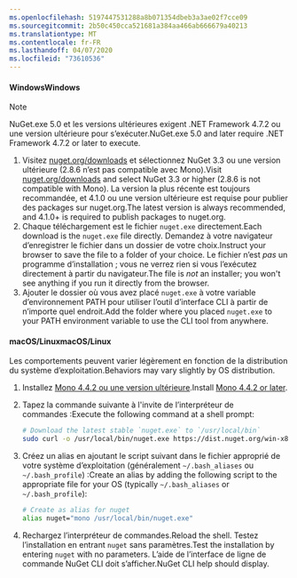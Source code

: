 ```yaml
---
ms.openlocfilehash: 5197447531288a8b071354dbeb3a3ae02f7cce09
ms.sourcegitcommit: 2b50c450cca521681a384aa466ab666679a40213
ms.translationtype: MT
ms.contentlocale: fr-FR
ms.lasthandoff: 04/07/2020
ms.locfileid: "73610536"
---
```

#### <a name="windows"></a><span data-ttu-id="55c49-101">Windows</span><span class="sxs-lookup"><span data-stu-id="55c49-101">Windows</span></span>

> [!Note]
> <span data-ttu-id="55c49-102">NuGet.exe 5.0 et les versions ultérieures exigent .NET Framework 4.7.2 ou une version ultérieure pour s’exécuter.</span><span class="sxs-lookup"><span data-stu-id="55c49-102">NuGet.exe 5.0 and later require .NET Framework 4.7.2 or later to execute.</span></span>

1. <span data-ttu-id="55c49-103">Visitez [nuget.org/downloads](https://nuget.org/downloads) et sélectionnez NuGet 3.3 ou une version ultérieure (2.8.6 n’est pas compatible avec Mono).</span><span class="sxs-lookup"><span data-stu-id="55c49-103">Visit [nuget.org/downloads](https://nuget.org/downloads) and select NuGet 3.3 or higher (2.8.6 is not compatible with Mono).</span></span> <span data-ttu-id="55c49-104">La version la plus récente est toujours recommandée, et 4.1.0 ou une version ultérieure est requise pour publier des packages sur nuget.org.</span><span class="sxs-lookup"><span data-stu-id="55c49-104">The latest version is always recommended, and 4.1.0+ is required to publish packages to nuget.org.</span></span>
1. <span data-ttu-id="55c49-105">Chaque téléchargement est le fichier `nuget.exe` directement.</span><span class="sxs-lookup"><span data-stu-id="55c49-105">Each download is the `nuget.exe` file directly.</span></span> <span data-ttu-id="55c49-106">Demandez à votre navigateur d’enregistrer le fichier dans un dossier de votre choix.</span><span class="sxs-lookup"><span data-stu-id="55c49-106">Instruct your browser to save the file to a folder of your choice.</span></span> <span data-ttu-id="55c49-107">Le fichier n’est *pas* un programme d’installation ; vous ne verrez rien si vous l’exécutez directement à partir du navigateur.</span><span class="sxs-lookup"><span data-stu-id="55c49-107">The file is *not* an installer; you won't see anything if you run it directly from the browser.</span></span>
1. <span data-ttu-id="55c49-108">Ajouter le dossier où vous avez placé `nuget.exe` à votre variable d’environnement PATH pour utiliser l’outil d’interface CLI à partir de n’importe quel endroit.</span><span class="sxs-lookup"><span data-stu-id="55c49-108">Add the folder where you placed `nuget.exe` to your PATH environment variable to use the CLI tool from anywhere.</span></span>

#### <a name="macoslinux"></a><span data-ttu-id="55c49-109">macOS/Linux</span><span class="sxs-lookup"><span data-stu-id="55c49-109">macOS/Linux</span></span>

<span data-ttu-id="55c49-110">Les comportements peuvent varier légèrement en fonction de la distribution du système d’exploitation.</span><span class="sxs-lookup"><span data-stu-id="55c49-110">Behaviors may vary slightly by OS distribution.</span></span>

1. <span data-ttu-id="55c49-111">Installez [Mono 4.4.2 ou une version ultérieure](https://www.mono-project.com/docs/getting-started/install/).</span><span class="sxs-lookup"><span data-stu-id="55c49-111">Install [Mono 4.4.2 or later](https://www.mono-project.com/docs/getting-started/install/).</span></span>

1. <span data-ttu-id="55c49-112">Tapez la commande suivante à l'invite de l’interpréteur de commandes :</span><span class="sxs-lookup"><span data-stu-id="55c49-112">Execute the following command at a shell prompt:</span></span>

    ```bash
    # Download the latest stable `nuget.exe` to `/usr/local/bin`
    sudo curl -o /usr/local/bin/nuget.exe https://dist.nuget.org/win-x86-commandline/latest/nuget.exe
    ```

1. <span data-ttu-id="55c49-113">Créez un alias en ajoutant le script suivant dans le fichier approprié de votre système d’exploitation (généralement `~/.bash_aliases` ou `~/.bash_profile`) :</span><span class="sxs-lookup"><span data-stu-id="55c49-113">Create an alias by adding the following script to the appropriate file for your OS (typically `~/.bash_aliases` or `~/.bash_profile`):</span></span>

    ```bash
    # Create as alias for nuget
    alias nuget="mono /usr/local/bin/nuget.exe"
    ```

1. <span data-ttu-id="55c49-114">Rechargez l’interpréteur de commandes.</span><span class="sxs-lookup"><span data-stu-id="55c49-114">Reload the shell.</span></span>  <span data-ttu-id="55c49-115">Testez l’installation en entrant `nuget` sans paramètres.</span><span class="sxs-lookup"><span data-stu-id="55c49-115">Test the installation by entering `nuget` with no parameters.</span></span> <span data-ttu-id="55c49-116">L’aide de l’interface de ligne de commande NuGet CLI doit s’afficher.</span><span class="sxs-lookup"><span data-stu-id="55c49-116">NuGet CLI help should display.</span></span>
